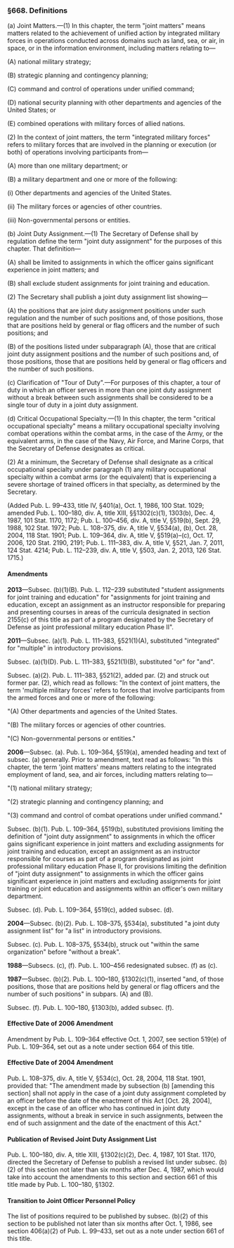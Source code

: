 ### §668. Definitions ###

(a) Joint Matters.—(1) In this chapter, the term "joint matters" means matters related to the achievement of unified action by integrated military forces in operations conducted across domains such as land, sea, or air, in space, or in the information environment, including matters relating to—

(A) national military strategy;

(B) strategic planning and contingency planning;

(C) command and control of operations under unified command;

(D) national security planning with other departments and agencies of the United States; or

(E) combined operations with military forces of allied nations.

(2) In the context of joint matters, the term "integrated military forces" refers to military forces that are involved in the planning or execution (or both) of operations involving participants from—

(A) more than one military department; or

(B) a military department and one or more of the following:

(i) Other departments and agencies of the United States.

(ii) The military forces or agencies of other countries.

(iii) Non-governmental persons or entities.

(b) Joint Duty Assignment.—(1) The Secretary of Defense shall by regulation define the term "joint duty assignment" for the purposes of this chapter. That definition—

(A) shall be limited to assignments in which the officer gains significant experience in joint matters; and

(B) shall exclude student assignments for joint training and education.

(2) The Secretary shall publish a joint duty assignment list showing—

(A) the positions that are joint duty assignment positions under such regulation and the number of such positions and, of those positions, those that are positions held by general or flag officers and the number of such positions; and

(B) of the positions listed under subparagraph (A), those that are critical joint duty assignment positions and the number of such positions and, of those positions, those that are positions held by general or flag officers and the number of such positions.

(c) Clarification of "Tour of Duty".—For purposes of this chapter, a tour of duty in which an officer serves in more than one joint duty assignment without a break between such assignments shall be considered to be a single tour of duty in a joint duty assignment.

(d) Critical Occupational Specialty.—(1) In this chapter, the term "critical occupational specialty" means a military occupational specialty involving combat operations within the combat arms, in the case of the Army, or the equivalent arms, in the case of the Navy, Air Force, and Marine Corps, that the Secretary of Defense designates as critical.

(2) At a minimum, the Secretary of Defense shall designate as a critical occupational specialty under paragraph (1) any military occupational specialty within a combat arms (or the equivalent) that is experiencing a severe shortage of trained officers in that specialty, as determined by the Secretary.

(Added Pub. L. 99–433, title IV, §401(a), Oct. 1, 1986, 100 Stat. 1029; amended Pub. L. 100–180, div. A, title XIII, §§1302(c)(1), 1303(b), Dec. 4, 1987, 101 Stat. 1170, 1172; Pub. L. 100–456, div. A, title V, §519(b), Sept. 29, 1988, 102 Stat. 1972; Pub. L. 108–375, div. A, title V, §534(a), (b), Oct. 28, 2004, 118 Stat. 1901; Pub. L. 109–364, div. A, title V, §519(a)–(c), Oct. 17, 2006, 120 Stat. 2190, 2191; Pub. L. 111–383, div. A, title V, §521, Jan. 7, 2011, 124 Stat. 4214; Pub. L. 112–239, div. A, title V, §503, Jan. 2, 2013, 126 Stat. 1715.)

#### Amendments ####

**2013**—Subsec. (b)(1)(B). Pub. L. 112–239 substituted "student assignments for joint training and education" for "assignments for joint training and education, except an assignment as an instructor responsible for preparing and presenting courses in areas of the curricula designated in section 2155(c) of this title as part of a program designated by the Secretary of Defense as joint professional military education Phase II".

**2011**—Subsec. (a)(1). Pub. L. 111–383, §521(1)(A), substituted "integrated" for "multiple" in introductory provisions.

Subsec. (a)(1)(D). Pub. L. 111–383, §521(1)(B), substituted "or" for "and".

Subsec. (a)(2). Pub. L. 111–383, §521(2), added par. (2) and struck out former par. (2), which read as follows: "In the context of joint matters, the term 'multiple military forces' refers to forces that involve participants from the armed forces and one or more of the following:

"(A) Other departments and agencies of the United States.

"(B) The military forces or agencies of other countries.

"(C) Non-governmental persons or entities."

**2006**—Subsec. (a). Pub. L. 109–364, §519(a), amended heading and text of subsec. (a) generally. Prior to amendment, text read as follows: "In this chapter, the term 'joint matters' means matters relating to the integrated employment of land, sea, and air forces, including matters relating to—

"(1) national military strategy;

"(2) strategic planning and contingency planning; and

"(3) command and control of combat operations under unified command."

Subsec. (b)(1). Pub. L. 109–364, §519(b), substituted provisions limiting the definition of "joint duty assignment" to assignments in which the officer gains significant experience in joint matters and excluding assignments for joint training and education, except an assignment as an instructor responsible for courses as part of a program designated as joint professional military education Phase II, for provisions limiting the definition of "joint duty assignment" to assignments in which the officer gains significant experience in joint matters and excluding assignments for joint training or joint education and assignments within an officer's own military department.

Subsec. (d). Pub. L. 109–364, §519(c), added subsec. (d).

**2004**—Subsec. (b)(2). Pub. L. 108–375, §534(a), substituted "a joint duty assignment list" for "a list" in introductory provisions.

Subsec. (c). Pub. L. 108–375, §534(b), struck out "within the same organization" before "without a break".

**1988**—Subsecs. (c), (f). Pub. L. 100–456 redesignated subsec. (f) as (c).

**1987**—Subsec. (b)(2). Pub. L. 100–180, §1302(c)(1), inserted "and, of those positions, those that are positions held by general or flag officers and the number of such positions" in subpars. (A) and (B).

Subsec. (f). Pub. L. 100–180, §1303(b), added subsec. (f).

#### Effective Date of 2006 Amendment ####

Amendment by Pub. L. 109–364 effective Oct. 1, 2007, see section 519(e) of Pub. L. 109–364, set out as a note under section 664 of this title.

#### Effective Date of 2004 Amendment ####

Pub. L. 108–375, div. A, title V, §534(c), Oct. 28, 2004, 118 Stat. 1901, provided that: "The amendment made by subsection (b) [amending this section] shall not apply in the case of a joint duty assignment completed by an officer before the date of the enactment of this Act [Oct. 28, 2004], except in the case of an officer who has continued in joint duty assignments, without a break in service in such assignments, between the end of such assignment and the date of the enactment of this Act."

#### Publication of Revised Joint Duty Assignment List ####

Pub. L. 100–180, div. A, title XIII, §1302(c)(2), Dec. 4, 1987, 101 Stat. 1170, directed the Secretary of Defense to publish a revised list under subsec. (b)(2) of this section not later than six months after Dec. 4, 1987, which would take into account the amendments to this section and section 661 of this title made by Pub. L. 100–180, §1302.

#### Transition to Joint Officer Personnel Policy ####

The list of positions required to be published by subsec. (b)(2) of this section to be published not later than six months after Oct. 1, 1986, see section 406(a)(2) of Pub. L. 99–433, set out as a note under section 661 of this title.